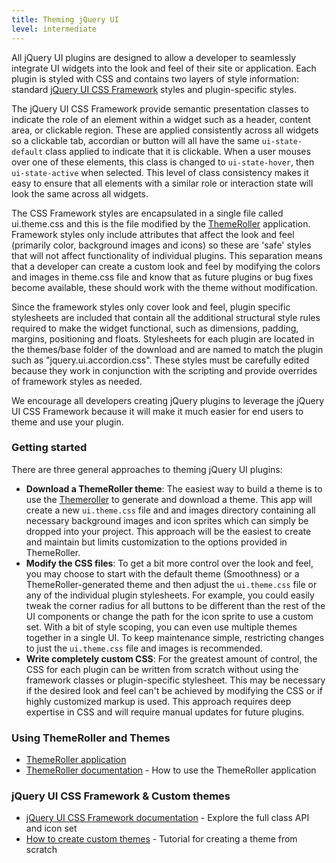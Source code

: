 ```yaml
---
title: Theming jQuery UI
level: intermediate
---
```


All jQuery UI plugins are designed to allow a developer to seamlessly integrate UI widgets into the look and feel of their site or application. Each plugin is styled with CSS and contains two layers of style information: standard [jQuery UI CSS Framework](/jquery-ui/theming/api/) styles and plugin-specific styles. 

The jQuery UI CSS Framework provide semantic presentation classes to indicate the role of an element within a widget such as a header, content area, or clickable region. These are applied consistently across all widgets so a clickable tab, accordian or button will all have the same `ui-state-default` class applied to indicate that it is clickable. When a user mouses over one of these elements, this class is changed to `ui-state-hover`, then `ui-state-active` when selected. This level of class consistency makes it easy to ensure that all elements with a similar role or interaction state will look the same across all widgets.

The CSS Framework styles are encapsulated in a single file called ui.theme.css and this is the file modified by the [ThemeRoller](/jquery-ui/theming/themeroller) application. Framework styles only include attributes that affect the look and feel (primarily color, background images and icons) so these are 'safe' styles that will not affect functionality of individual plugins. This separation means that a developer can create a custom look and feel by modifying the colors and images in theme.css file and know that as future plugins or bug fixes become available, these should work with the theme without modification.

Since the framework styles only cover look and feel, plugin specific stylesheets are included that contain all the additional structural style rules required to make the widget functional, such as dimensions, padding, margins, positioning and floats. Stylesheets for each plugin are located in the themes/base folder of the download and are named to match the plugin such as "jquery.ui.accordion.css". These styles must be carefully edited because they work in conjunction with the scripting and provide overrides of framework styles as needed. 

We encourage all developers creating jQuery plugins to leverage the jQuery UI CSS Framework because it will make it much easier for end users to theme and use your plugin.

### Getting started

There are three general approaches to theming jQuery UI plugins:

* **Download a ThemeRoller theme**: The easiest way to build a theme is to use the [Themeroller](/jquery-ui/theming/themeroller) to generate and download a theme. This app will create a new `ui.theme.css` file and and images directory containing all necessary background images and icon sprites which can simply be dropped into your project. This approach will be the easiest to create and maintain but limits customization to the options provided in ThemeRoller.
* **Modify the CSS files**: To get a bit more control over the look and feel, you may choose to start with the default theme (Smoothness) or a ThemeRoller-generated theme and then adjust the `ui.theme.css` file or any of the individual plugin stylesheets. For example, you could easily tweak the corner radius for all buttons to be different than the rest of the UI components or change the path for the icon sprite to use a custom set.  With a bit of style scoping, you can even use multiple themes together in a single UI. To keep maintenance simple, restricting changes to just the `ui.theme.css` file and images is recommended.
* **Write completely custom CSS**: For the greatest amount of control, the CSS for each plugin can be written from scratch without using the framework classes or plugin-specific stylesheet. This may be necessary if the desired look and feel can't be achieved by modifying the CSS or if highly customized markup is used. This approach requires deep expertise in CSS and will require manual updates for future plugins.

### Using ThemeRoller and Themes


* [ThemeRoller application](http://jqueryui.com/themeroller/)
* [ThemeRoller documentation](/jquery-ui/theming/themeroller) - How to use the ThemeRoller application

### jQuery UI CSS Framework & Custom themes


* [jQuery UI CSS Framework documentation](/jquery-ui/theming/api/) - Explore the full class API and icon set
* [How to create custom themes](/jquery-ui/theming/custom-themes) - Tutorial for creating a theme from scratch

